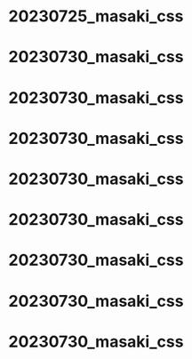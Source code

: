 # 20230725_masaki_css
# 20230730_masaki_css
# 20230730_masaki_css
# 20230730_masaki_css
# 20230730_masaki_css
# 20230730_masaki_css
# 20230730_masaki_css
# 20230730_masaki_css
# 20230730_masaki_css
